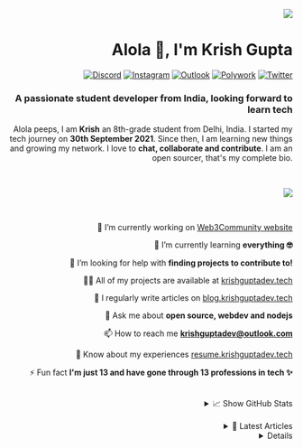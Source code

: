 <div align="right">

![](https://cardivo.vercel.app/api?name=krishguptadev&description=An%20enthusiast%20student%20developer%20looking%20forward%20to%20contribute%20to%20open%20source!%0A&image=https%3A%2F%2Fgithub.com%2Fkrishguptadev.png&site=krishguptadev.tech&instagram=krishguptadev&github=krishguptadev&twitter=krishguptadev&backgroundColor=%23ffffff&disableAnimation=true)

# Alola 👋, I'm Krish Gupta

[![Discord](https://img.shields.io/badge/Support%20Server%0A-%237289DA.svg?style=for-the-badge&logo=discord&logoColor=white)](https://krish.ninja/discord)
[![Instagram](https://img.shields.io/badge/%40krishguptadev%0A-%23E4405F.svg?style=for-the-badge&logo=Instagram&logoColor=white)](https://www.instagram.com/krishguptadev)
[![Outlook](https://img.shields.io/badge/E%20Mail-0078D4?style=for-the-badge&logo=microsoft-outlook&logoColor=white)](mailto:krishguptadev@outlook.com)
[![Polywork](https://img.shields.io/badge/Polywork-543DE0?style=for-the-badge&logo=polywork&logoColor=black)](https://poly.work/krishguptadev)
[![Twitter](https://img.shields.io/badge/%40krishguptadev-%231DA1F2.svg?style=for-the-badge&logo=Twitter&logoColor=white)](https://twitter.com/krishguptadev)

### A passionate student developer from India, looking forward to learn tech

<p>

Alola peeps, I am **Krish** an 8th-grade student from Delhi, India. I started my tech journey on **30th September 2021**. Since then, I am learning new things and growing my network. I love to **chat, collaborate and contribute**. I am an open sourcer, that's my complete bio.

</p> <br />

![](https://github-profile-trophy.vercel.app/?username=krishguptadev&row=1&theme=onedark&margin-w=15&margin-h=15&no-frame=true)

<br />
  
<p>
  
🔭 I’m currently working on [Web3Community website](https://github.com/web3community/web3community.github.io)

🌱 I’m currently learning **everything 🤓**

🤝 I’m looking for help with **finding projects to contribute to!**

👨‍💻 All of my projects are available at [krishguptadev.tech](https://krishguptadev.tech)

📝 I regularly write articles on [blog.krishguptadev.tech](https://blog.krishguptadev.tech)

💬 Ask me about **open source, webdev and nodejs**

📫 How to reach me **krishguptadev@outlook.com**

📄 Know about my experiences [resume.krishguptadev.tech](resume.krishguptadev.tech)

⚡ Fun fact **I'm just 13 and have gone through 13 professions in tech ✨**

</p> <br />

<details>
  <summary>📈 Show GitHub Stats <br /></summary>
  <br />
  <img width="350" align="center" src="https://github-readme-stats.vercel.app/api?username=krishguptadev&show_icons=true&theme=onedark&locale=en&count_private=true&show_icons=true&hide_border=true">

  <img width="350" align="right" src="https://github-readme-streak-stats.herokuapp.com/demo/preview.php?user=krishguptadev&theme=onedark&hide_border=true&date_format=M%20j%5B%2C%20Y%5D">
</details>
  
<br />
  
<details>
  <summary>📕 Latest Articles <br /></summary>
  <table>
    <tr>
      <td>
        ✏️ Title
      </td>
      <td>
        📅 Date
      </td>
    </tr>
    <!-- BLOG-POST-LIST:START --><tr><td><a href="https://blog.krishguptadev.tech/open-source-my-experience-till-now">Open Source, my experience till now.</a></td><td>Fri Oct 08 2021 6:13 AM</td></tr><tr><td><a href="https://blog.krishguptadev.tech/appwrite-all-you-need-to-know">Appwrite: All you need to know</a></td><td>Wed Oct 06 2021 12:14 PM</td></tr><!-- BLOG-POST-LIST:END -->
  </table>
</details>

<details>
  <summary⚡ Latest Activity <br /></summary>
  <!--START_SECTION:activity-->
1. 🗣 Commented on [#613](https://github.com/EddieHubCommunity/LinkFree/issues/613) in [EddieHubCommunity/LinkFree](https://github.com/EddieHubCommunity/LinkFree)
2. 🗣 Commented on [#611](https://github.com/EddieHubCommunity/LinkFree/issues/611) in [EddieHubCommunity/LinkFree](https://github.com/EddieHubCommunity/LinkFree)
3. 🎉 Merged PR [#8](https://github.com/web3community/.github/pull/8) in [web3community/.github](https://github.com/web3community/.github)
4. 🎉 Merged PR [#7](https://github.com/web3community/.github/pull/7) in [web3community/.github](https://github.com/web3community/.github)
5. ❗️ Opened issue [#81](https://github.com/SurPathHub/support/issues/81) in [SurPathHub/support](https://github.com/SurPathHub/support)
  <!--END_SECTION:activity-->
</details>
</div>
